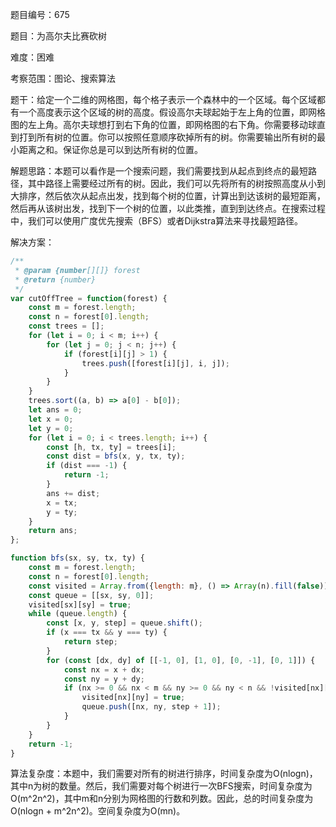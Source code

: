 题目编号：675

题目：为高尔夫比赛砍树

难度：困难

考察范围：图论、搜索算法

题干：给定一个二维的网格图，每个格子表示一个森林中的一个区域。每个区域都有一个高度表示这个区域的树的高度。假设高尔夫球起始于左上角的位置，即网格图的左上角。高尔夫球想打到右下角的位置，即网格图的右下角。你需要移动球直到打到所有树的位置。你可以按照任意顺序砍掉所有的树。你需要输出所有树的最小距离之和。保证你总是可以到达所有树的位置。

解题思路：本题可以看作是一个搜索问题，我们需要找到从起点到终点的最短路径，其中路径上需要经过所有的树。因此，我们可以先将所有的树按照高度从小到大排序，然后依次从起点出发，找到每个树的位置，计算出到达该树的最短距离，然后再从该树出发，找到下一个树的位置，以此类推，直到到达终点。在搜索过程中，我们可以使用广度优先搜索（BFS）或者Dijkstra算法来寻找最短路径。

解决方案：

```javascript
/**
 * @param {number[][]} forest
 * @return {number}
 */
var cutOffTree = function(forest) {
    const m = forest.length;
    const n = forest[0].length;
    const trees = [];
    for (let i = 0; i < m; i++) {
        for (let j = 0; j < n; j++) {
            if (forest[i][j] > 1) {
                trees.push([forest[i][j], i, j]);
            }
        }
    }
    trees.sort((a, b) => a[0] - b[0]);
    let ans = 0;
    let x = 0;
    let y = 0;
    for (let i = 0; i < trees.length; i++) {
        const [h, tx, ty] = trees[i];
        const dist = bfs(x, y, tx, ty);
        if (dist === -1) {
            return -1;
        }
        ans += dist;
        x = tx;
        y = ty;
    }
    return ans;
};

function bfs(sx, sy, tx, ty) {
    const m = forest.length;
    const n = forest[0].length;
    const visited = Array.from({length: m}, () => Array(n).fill(false));
    const queue = [[sx, sy, 0]];
    visited[sx][sy] = true;
    while (queue.length) {
        const [x, y, step] = queue.shift();
        if (x === tx && y === ty) {
            return step;
        }
        for (const [dx, dy] of [[-1, 0], [1, 0], [0, -1], [0, 1]]) {
            const nx = x + dx;
            const ny = y + dy;
            if (nx >= 0 && nx < m && ny >= 0 && ny < n && !visited[nx][ny] && forest[nx][ny] > 0) {
                visited[nx][ny] = true;
                queue.push([nx, ny, step + 1]);
            }
        }
    }
    return -1;
}
```

算法复杂度：本题中，我们需要对所有的树进行排序，时间复杂度为O(nlogn)，其中n为树的数量。然后，我们需要对每个树进行一次BFS搜索，时间复杂度为O(m^2n^2)，其中m和n分别为网格图的行数和列数。因此，总的时间复杂度为O(nlogn + m^2n^2)。空间复杂度为O(mn)。